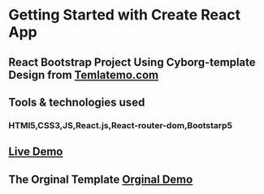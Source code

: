 # Getting Started with Create React App

## React Bootstrap Project Using Cyborg-template Design from <a href="https://templatemo.com/">Temlatemo.com</a>

## Tools & technologies used

### HTMl5,CSS3,JS,React.js,React-router-dom,Bootstarp5

##  <a href="https://lucky-sundae-5bebfa.netlify.app/">Live Demo</a>

## The Orginal Template <a href="https://templatemo.com/live/templatemo_579_cyborg_gaming">Orginal Demo </a>
